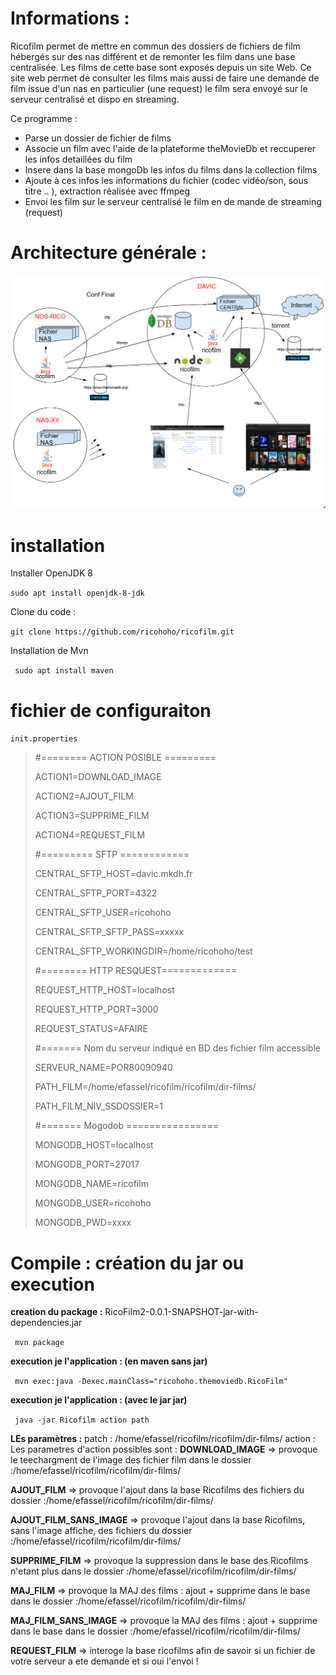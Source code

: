 # Informations : 

Ricofilm permet de mettre en commun des dossiers de fichiers de film hébergés sur des nas différent et de remonter les film dans une base centralisée.
Les films de cette base sont exposés depuis un site Web.
Ce site web permet de consulter les films mais aussi de faire une demande de film issue d'un nas en particulier (une request) le film sera envoyé sur le serveur centralisé et dispo en streaming.

Ce programme : 
- Parse un dossier de fichier de films 
- Associe un film avec l'aide de la plateforme theMovieDb et reccuperer les infos detaillées du film
- Insere dans la base mongoDb les infos du films dans la collection films
- Ajoute à ces infos les informations du fichier (codec vidéo/son, sous titre .. ), extraction réalisée avec ffmpeg
- Envoi les film sur le serveur centralisé le film en de mande de streaming (request)

 # Architecture générale : 


![Architecture générale](src/resources/ricofilm-archi-generale.png)

# installation 
Installer OpenJDK 8

`sudo apt install openjdk-8-jdk`

Clone du code : 

`git clone https://github.com/ricohoho/ricofilm.git`

Installation de Mvn 

` sudo apt install maven`

# fichier de configuraiton 
`init.properties`

> #======== ACTION POSIBLE =========
> 
> ACTION1=DOWNLOAD_IMAGE
> 
> ACTION2=AJOUT_FILM
> 
> ACTION3=SUPPRIME_FILM
> 
> ACTION4=REQUEST_FILM
> 
> #========= SFTP ============
> 
> CENTRAL_SFTP_HOST=davic.mkdh.fr
> 
> CENTRAL_SFTP_PORT=4322
> 
> CENTRAL_SFTP_USER=ricohoho
> 
> CENTRAL_SFTP_SFTP_PASS=xxxxx
> 
> CENTRAL_SFTP_WORKINGDIR=/home/ricohoho/test
> 
> #======== HTTP RESQUEST=============
> 
> REQUEST_HTTP_HOST=localhost 
> 
> REQUEST_HTTP_PORT=3000
> 
> REQUEST_STATUS=AFAIRE
> 
> #======= Nom du serveur indiqué en BD des fichier film accessible
> 
> SERVEUR_NAME=POR80090940
> 
> PATH_FILM=/home/efassel/ricofilm/ricofilm/dir-films/
> 
> PATH_FILM_NIV_SSDOSSIER=1
> 
> #======= Mogodob ================
> 
> MONGODB_HOST=localhost
> 
> MONGODB_PORT=27017
> 
> MONGODB_NAME=ricofilm
> 
> MONGODB_USER=ricohoho
> 
> MONGODB_PWD=xxxx

# Compile : création du jar ou execution 
**creation du package :**
RicoFilm2-0.0.1-SNAPSHOT-jar-with-dependencies.jar

` mvn package`

**execution je l'application : (en maven sans jar)**

` mvn exec:java -Dexec.mainClass="ricohoho.themoviedb.RicoFilm"`

**execution je l'application : (avec le jar jar)**

` java -jar Ricofilm action path`

**LEs paramètres :** 
patch : /home/efassel/ricofilm/ricofilm/dir-films/
action : 
Les parametres d'action possibles sont :
**DOWNLOAD_IMAGE**  => provoque le teechargment de l'image des fichier film dans le dossier :/home/efassel/ricofilm/ricofilm/dir-films/

**AJOUT_FILM**                    => provoque l'ajout dans la base Ricofilms des fichiers du dossier :/home/efassel/ricofilm/ricofilm/dir-films/

**AJOUT_FILM_SANS_IMAGE**    => provoque l'ajout dans la base Ricofilms, sans l'image affiche,  des fichiers du dossier :/home/efassel/ricofilm/ricofilm/dir-films/

**SUPPRIME_FILM**                   => provoque la suppression dans le base des Ricofilms n'etant plus dans le dossier :/home/efassel/ricofilm/ricofilm/dir-films/

**MAJ_FILM**                        => provoque la MAJ des films : ajout + supprime dans le base dans le dossier :/home/efassel/ricofilm/ricofilm/dir-films/

**MAJ_FILM_SANS_IMAGE**      => provoque la MAJ des films : ajout + supprime dans le base dans le dossier :/home/efassel/ricofilm/ricofilm/dir-films/

**REQUEST_FILM**                    => interoge la base ricofilms afin de savoir si un fichier de votre serveur a ete demande et si oui l'envoi !